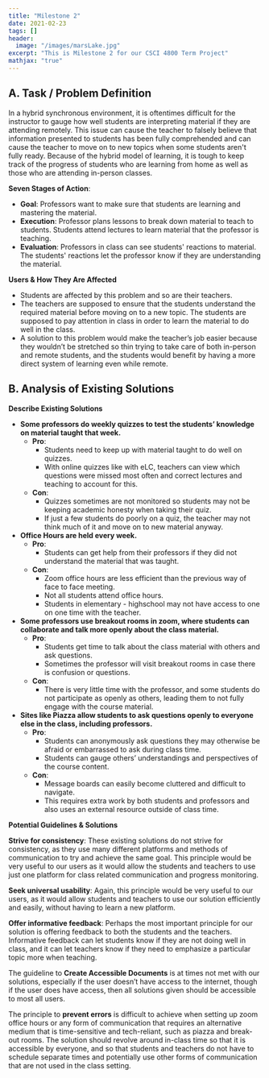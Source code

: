 ```yaml
---
title: "Milestone 2"
date: 2021-02-23
tags: []
header: 
  image: "/images/marsLake.jpg"
excerpt: "This is Milestone 2 for our CSCI 4800 Term Project"
mathjax: "true"
---
```

## A. Task / Problem Definition

In a hybrid synchronous environment, it is oftentimes difficult for the instructor to gauge how well students are interpreting material if they are attending remotely. This issue can cause the teacher to falsely believe that information presented to students has been fully comprehended and can cause the teacher to move on to new topics when some students aren't fully ready. Because of the hybrid model of learning, it is tough to keep track of the progress of students who are learning from home as well as those who are attending in-person classes.

**Seven Stages of Action**:
  - **Goal**: Professors want to make sure that students are learning and mastering the material. 
  - **Execution**: Professor plans lessons to break down material to teach to students. Students attend lectures to learn material that the professor is teaching. 
  - **Evaluation**: Professors in class can see students' reactions to material. The students' reactions let the professor know if they are understanding the material. 

**Users & How They Are Affected**

  - Students are affected by this problem and so are their teachers.
  - The teachers are supposed to ensure that the students understand the required material before moving on to a new topic. The students are supposed to pay attention in class in order to learn the material to do well in the class.
  - A solution to this problem would make the teacher’s job easier because they wouldn’t be stretched so thin trying to take care of both in-person and remote students, and the students would benefit by having a more direct system of learning even while remote.



## B. Analysis of Existing Solutions

**Describe Existing Solutions**
- **Some professors do weekly quizzes to test the students’ knowledge on material taught that week.**
  - **Pro**:
    - Students need to keep up with material taught to do well on quizzes. 
    - With online quizzes like with eLC, teachers can view which questions were missed most often and correct lectures and teaching to account for this.
  - **Con**:
    - Quizzes sometimes are not monitored so students may not be keeping academic honesty when taking their quiz.
    - If just a few students do poorly on a quiz, the teacher may not think much of it and move on to new material anyway.
- **Office Hours are held every week.**
  - **Pro**:
    - Students can get help from their professors if they did not understand the material that was taught.
  - **Con**:
    - Zoom office hours are less efficient than the previous way of face to face meeting.
    - Not all students attend office hours.
    - Students in elementary - highschool may not have access to one on one time with the teacher.
- **Some professors use breakout rooms in zoom, where students can collaborate and talk more openly about the class material.**
  - **Pro**: 
    - Students get time to talk about the class material with others and ask questions. 
    - Sometimes the professor will visit breakout rooms in case there is confusion or questions.
  - **Con**: 
    - There is very little time with the professor, and some students do not participate as openly as others, leading them to not fully engage with the course material.
- **Sites like Piazza allow students to ask questions openly to everyone else in the class, including professors.**
  - **Pro**:
    - Students can anonymously ask questions they may otherwise be afraid or embarrassed to ask during class time.
    - Students can gauge others’ understandings and perspectives of the course content.
  - **Con**:
    - Message boards can easily become cluttered and difficult to navigate.
    - This requires extra work by both students and professors and also uses an external resource outside of class time.

**Potential Guidelines & Solutions**

**Strive for consistency**: These existing solutions do not strive for consistency, as they use many different platforms and methods of communication to try and achieve the same goal. This principle would be very useful to our users as it would allow the students and teachers to use just one platform for class related communication and progress monitoring. 

**Seek universal usability**: Again, this principle would be very useful to our users, as it would allow students and teachers to use our solution efficiently and easily, without having to learn a new platform.

**Offer informative feedback**: Perhaps the most important principle for our solution is offering feedback to both the students and the teachers. Informative feedback can let students know if they are not doing well in class, and it can let teachers know if they need to emphasize a particular topic more when teaching.

The guideline to **Create Accessible Documents** is at times not met with our solutions, especially if the user doesn’t have access to the internet, though if the user does have access, then all solutions given should be accessible to most all users.

The principle to **prevent errors** is difficult to achieve when setting up zoom office hours or any form of communication that requires an alternative medium that is time-sensitive and tech-reliant, such as piazza and break-out rooms. The solution should revolve around in-class time so that it is accessible by everyone, and so that students and teachers do not have to schedule separate times and potentially use other forms of communication that are not used in the class setting.
